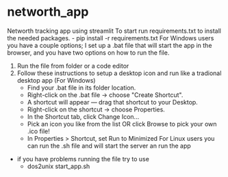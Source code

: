 # networth_app
Networth tracking app using streamlit
To start run requirements.txt to install the needed packages.
    - pip install -r requirements.txt
For Windows users you have a couple options; I set up a .bat file that will start the app in the browser, and you have two options on how to run the file.
1. Run the file from folder or a code editor
2. Follow these instructions to setup a desktop icon and run like a tradional desktop app (For Windows)
    - Find your .bat file in its folder location.
    - Right-click on the .bat file → choose "Create Shortcut".
    - A shortcut will appear — drag that shortcut to your Desktop.
    - Right-click on the shortcut → choose Properties.
    - In the Shortcut tab, click Change Icon...
    - Pick an icon you like from the list OR click Browse to pick your own .ico file!
    - In Properties > Shortcut, set Run to Minimized
For Linux users you can run the .sh file and will start the server an run the app
- if you have problems running the file try to use 
    - dos2unix start_app.sh